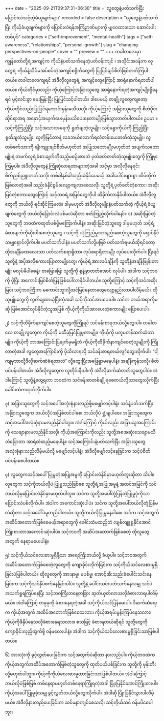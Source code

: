 +++
date = "2025-09-21T09:37:31+06:30"
title = 'လူတွေနဲ့ပတ်သက်ပြီး ပြောင်းလဲသင့်တဲ့ခံယူချက်များ'
recorded = false
description = "လူတွေနဲ့ပတ်သက်ပြီး ကိုယ့်ခံယူချက်များကို ပြောင်းလဲရန်အကြံဉာဏ်များကို မျှဝေထားသော ဆောင်းပါးတစ်ပုဒ်"
categories = ["self-improvement", "mental-health"]
tags = ["self-awareness", "relationships", "personal-growth"]
slug = "changing-perspectives-on-people"
cover = ""
preview = ""
+++
တခါတလေမှာ ကျွန်တော်တို့ရဲ့အကျင့်က ကိုယ်နဲ့ပတ်သက်နေတဲ့ပတ်ဝန်းကျင် ၊ အသိုင်းအဝန်းက လူတွေရဲ့ ကိုယ်နဲ့သိပ်မအပ်စပ်တဲ့အကျင့်စရိုက်တွေကို ပြုပြင်ချင်စိတ်ဖြစ်တတ်ကြပါတယ်။ တခါတလေကျရင် အဲဒီလိုလူတွေရဲ့ အကျင့်တွေကြောင့် အာရုံနောက်ရတတ်ပါတယ်။ ကိုယ်တိုင်မှာလည်း ကိုယ့်ကြောင့်အခြားသူတွေ အာရုံနောက်ရတဲ့အကျင့်မျိုးရှိနေရင် ပွင့်လင်းစွာ မေးမြန်းပြီး ပြုပြင်သင့်ပါတယ်။ ဒါပေမယ့် တချို့လူတွေကျတော့ ကိုယ်တိုင်လည်းပြုပြင်ရကောင်းမှန်းမသိသလို၊ ကိုယ့်ကြောင့် အခြားသူတွေကို စိတ်ပိုင်းဆိုင်ရာအရ အနှောင့်အယှက်ပေးမှန်းမသိပေးနေတာမျိုးဖြစ်သွားတတ်ပါတယ်။ ဥပမာ ။ သင့်ကိုကြည့်ပြီး သင့်အသားအရေကို ရှုတ်ချတဲ့လူမျိုး၊ သင့်ခန္ဓာကိုယ်ကို ကြည့်ပြီး ရှုတ်ချတဲ့သူမျိုး၊ လူကိုမြင်တာနဲ့ လခဘယ်လောက်ရလဲတန်းမေးတတ်တဲ့သူမျိုး၊ လူတစ်ဖက်သားကို ချီးကျူးချင်စိတ်မဟုတ်ဘဲ အပြုသဘောမျိုးမဟုတ်ဘဲ အပျက်သဘောမျိုးနဲ့ တဖက်လူရဲ့ခံစားချက်ကိုထည့်မစဉ်းစားဘဲ ပုတ်ခတ်တတ်တဲ့သူမျိုးတွေကို ကြုံဖူးကြမှပါ။ အဲဒီလိုလူတွေနဲ့ ကြုံဆုံလာရတာများတဲ့အခါ သင့်မှာ အလိုလိုနေရင်း စိတ်ညစ်ညူးတတ်သလို၊ တစ်ခါနှစ်ခါသည်းခံနိုင်ပေမယ့် အခါပေါင်းများစွာ ထိပ်တိုက်ဖြစ်လာတဲ့အခါ သည်းခံနိုင်စွမ်းလျော့ကျလာစေသလို၊ သူတို့ရဲ့ပုတ်ခတ်တဲ့စကား၊ အဆိုးမြင်တဲ့စကားတွေကြောင့် သင့်ဘဝရဲ့အမြင်တွေကိုပါ ထိခိုက်လာနိုင်ပါတယ်။ အဲဒီလိုလူတွေကို ဘယ်လို ရင်ဆိုင်ကြမလဲ။ ဒါမှမဟုတ် အဲဒီလိုလူမျိုးနဲ့ပတ်သက်တဲ့ ကိုယ့်ရဲ့ခံယူချက်တွေကို ဘယ်လိုပြောင်းလဲပစ်မလဲဆိုတာ ဖတ်ကြည့်လိုက်ပါနော်။
၁) အဆိုးမြင်တဲ့သူတွေကို ဘဝထဲကထုတ်ပစ်ဖို့မကြောက်ပါနဲ့။
အဆိုးမြင်တဲ့သူတွေ ဒါမှမဟုတ် သင့်ရဲ့ခံစားချက်ကိုဆိုးဝါးစေတဲ့သူတွေ ၊ သင့်ကို ယုံကြည်မှုအားနည်းစေတဲ့သူတွေကို ရှောင်နိုင်သမျှရှောင်လိုက်ပါ။ မပတ်သက်ပါနဲ့။ မပတ်သက်လို့မဖြစ် ပတ်သက်ရမယ်ဆိုရင်တော့ ထိုအချိန်ခဏလေးသာ ပတ်သက်စရာရှိတာ၊ လုပ်စရာရှိတာမျိုး လုပ်ပေးလိုက်ပါ။ ပြီးရင် သူတို့နဲ့ အပိုအလိုစကားပြောတာမျိုးတွေ၊ ကိုယ့်ရဲ့အားလပ်ချိန်ကို သူတို့နဲ့အချိန်ဖြုန်းတာမျိုး မလုပ်မိပါစေနဲ့။ တဖြေးဖြေး သူတို့ကို စွန့်ခွာတတ်အောင် လုပ်ပါ။ အဲဒါက သင့်ဘဝကို ပိုပြီး အကောင်းမြင်စိတ်ပြန်ဖြစ်ပေါ်လာနိုင်ပါတယ်။ သူတို့ကြောင့် သင့်ကိုသင်အဆိုးမြင်၊ သင့်ဘဝကြီးက မကောင်းဘူးလို့ထင်မြင်နေတာတွေလျော့နည်းလာပါလိမ့်မယ်။ ထိုသူမျိုးတွေကို လွှတ်ချထားခဲ့ပြီးတဲ့အခါ သင့်ကိုသင်အားပေးပါ။ သင်က ဘယ်အရာကိုမဆို ဖြစ်အောင်လုပ်နိုင်တဲ့သူအဖြစ် ကိုယ့်ကိုကိုယ်အားပေးတဲ့စကားမျိုး ပြောပေးပါ။

၂) သင့်ကိုထိခိုက်နာကျင်စေတဲ့သူတွေကိုကြုံရင် သင်ခန်းစာရတယ်လို့တွေးပါ။
တခါတလေ တချို့လူတွေက ကိုယ့်ကို မထီမဲ့မြင်ပြုမူတာမျိုး၊ ကိုယ့်ကို မတူမတန်ဆက်ဆံတာမျိုး၊ ကိုယ့်ကို ဘာအကြောင်းပြချက်မှမရှိဘဲ ကိုယ့်ကိုထိခိုက်နာကျင်စေတဲ့သူမျိုးကို ကြုံလာတဲ့အခါ လူတွေအကြောင်းကို ပိုသိလာရလို့ သင်ခန်းစာရတယ်လု့ိတွေးလိုက်ပါ။ “ငါ့ကျမှဘာလို့ဒီလိုဆက်ဆံခံရတာလဲ” လို့တွေးပြီးအဖြေရှာမနေပါနဲ့။ အချိန်ကုန်သလို၊ စိတ်ပင်ပန်းပါတယ်။ အဲဒီလိုလူတွေက လူတိုင်းနီးပါးကို အဲဒီလိုဆက်ဆံတတ်သူတွေပါပဲ။ အဲဒါကြောင့် သူတို့နဲ့တွေ့ရတာ ဘဝထဲက သင်ခန်းစာတစ်ချို့ရစေတယ်လို့သာတွေးလိုက်ပြီးခေါင်းထဲကထုတ်လိုက်ပါ။

၃) အခြားသူတွေကို သင့်အပေါ်အလုံးစုံနားလည်ဖို့မမျှော်လင့်ပါနဲ့။
သင်နဲ့ပတ်သက်ပြီး အခြားသူတွေက ဘယ်လိုပဲအပြစ်တင်ပါစေ၊ ဘယ်လိုပဲ ရှုံ့ချပါစေ။ အခြားသူတွေက သင့်အပေါ်အလုံးစုံနားမလည်နိုင်ပါဘူး။ အဲဒါကြောင့် ကိုယ်လည်း အခြားသူအကြောင်းကို သေချာနားမလည်နိုင်သလို၊ ကိုယ့်အကြောင်းကိုလည်း သူတို့အစအဆုံးသေချာမသိဘဲပြောတာ အာရုံထဲထည့်မနေပါနဲ့။ သင့်အကြောင်းနဲ့ပတ်သက်ပြီး အခြားသူတွေ အလုံးစုံနားလည်လိမ့်မယ်လို့ မမျှော်လင့်ပါနဲ့။ အဲဒီလိုမျှော်လင့်နေခြင်းက သင့်ပဲစိတ်ပင်ပန်းစေပါတယ်။

၄) လူတွေကသင့်အပေါ်ပြုမူတဲ့အပြုအမူကို ပြောင်းလဲနိုင်မှာမဟုတ်ဘူးဆိုတာ သိပါ။
လူတွေက သင့်ကိုဘယ်လိုပဲ ပြုမူသည်ဖြစ်စေ သူတို့ရဲ့အပြုအမူနဲ့ အထင်အမြင်ကို သင်ဘယ်လိုမှပြောင်းလဲနိုင်မှာမဟုတ်ပါဘူး။ သင်က သူတို့အပေါ်တုံ့ပြန်တဲ့ပြုမူပုံကိုသာ ပြောင်းလဲပစ်လိုက်ပါ။ အဲဒါက အကောင်းဆုံးပါပဲ။ သင်က သူတို့အပေါ်ဘယ်လိုတုံ့ပြန်မလဲဆိုတာ သင့်အပေါ်ပဲမူတည်ပါတယ်။ သူတို့ဘယ်လိုပြုမူနေပါစေ၊ သင်က သင့်အတွက်အဆိပ်အတောက်ဖြစ်စေမယ့်အရာတွေကို ခေါင်းထဲမထည့်ဘဲ လျစ်လျူရှုနိုင်အောင်ကြိုးစားတာအကောင်းဆုံးပါပဲ။ သင့်ဘဝကို အဆိပ်အတောက်ဖြစ်စေတဲ့ ထိုလူတွေအတွက် နေရာမပေးပါနဲ့။

၅) သင့်ကိုယ်သင်လေးစားမှုရှိဖို့သာ အရေးကြီးတယ်လို့ ခံယူပါ။
သင့်ဘဝအတွက် အဆိပ်အတောက်ဖြစ်စေတဲ့လူတွေကို ကျောခိုင်းလိုက်ခြင်းက သင့်ကိုယ်သင်လေစားမှုရှိခြင်းပဲဖြစ်ပါတယ်။ ထိုလူတွေကို အားနာမှု၊ မပစ်မှု၊ အောင့်အီးသည်းခံပေါင်းသင်းနေခြင်းက သင့်ကိုသင်နှိပ်စက်နေခြင်းပါပဲ။ သူတို့နဲ့ ပေါင်းသင်းပတ်သက်နေသမျှ သင်ပဲ အသက်ရှုရကြပ်နေပြီး သင့်ဘဝကြီးတနေ့တခြား ဆုတ်ယုတ်လာသလိုခံစားလာရပါလိမ့်မယ်။ အဲဒါကြောင့် တခုခုကို ခံစားနေရတဲ့အခါ သင့်ကိုယ်သင်ပြန်မေးပါ။ ဒီဆက်ဆံရေးက ကိုယ့်အတွက် အဆိပ်အတောက်ဖြစ်စေသလား၊ ကိုယ့်အရမ်းမွန်းကြပ်နေသလား၊ ကိုယ့်ကိုဖိနှိပ်နေသလိုခံစားနေရသလား။ စသဖြင့် ခံစားရတယ်ဆိုရင် သူတို့တွေကို ကျောခိုင်းလှည့်ထွက်ဖို့ ဝန်မလေးပါနဲ့။ အဲဒါက သင့်ကိုယ်သင်လေးစားမှုရှိခြင်းသာဖြစ်ပါတယ်။

၆) အားလုံးကို ခွင့်လွှတ်ပေးခြင်းက သင့်အတွက်ပဲဆိုတာ နားလည်ပါ။
ကိုယ့်ဘဝထဲက ကိုယ့်အတွက်အဆိပ်အတောက်ဖြစ်တဲ့သူတွေကို ထုတ်ပယ်ပစ်ခြင်းက သူတို့ကို မုန်းတီးလို့မဟုတ်ပါဘူး။ ကိုယ့်ကိုကိုယ်လေးစားမှုထားခြင်းသာဖြစ်ပါတယ်။ အဲဒါကြောင့် ဘယ်လိုပဲဖြစ်ဖြစ် တစ်နေရာမဟုတ်တစ်နေရာကြုံရတဲ့အခါ ပြုံးပြနိုင်အောင်ကြိုးစားပါ။ ကိုယ့်အပေါ်ပြုမူခဲ့သမျှ ခွင့်လွှတ်တယ်လို့တွေးလိုက်ပါ။ အဲဒါဆို ပြုံးပြနိုင်သွားပါလိမ့်မယ်။ အဲဒီလိုနားလည်ပေးခြင်းက သင်မနာကျင်စေသလို၊ သင့်ကိုယ်သင် ဝန်မပိစေပါဘူး။ 
